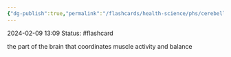 ```yaml
---
{"dg-publish":true,"permalink":"/flashcards/health-science/phs/cerebellum/","updated":"2024-03-01T08:57:57.197-06:00"}
---
```


2024-02-09
13:09
Status: #flashcard

the part of the brain that coordinates muscle activity and balance